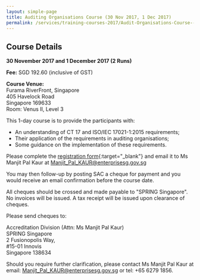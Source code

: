 ```yaml
---
layout: simple-page
title: Auditing Organisations Course (30 Nov 2017, 1 Dec 2017)
permalink: /services/training-courses-2017/Audit-Organisations-Course--30-November---01-December-2017
---
```


## Course Details
**30 November 2017 and 1 December 2017 (2 Runs)**

**Fee:** SGD 192.60 (inclusive of GST)
 
**Course Venue:**  
Furama RiverFront, Singapore  
405 Havelock Road  
Singapore 169633  
Room: Venus II, Level 3 
 
This 1-day course is to provide the participants with: 
* An understanding of CT 17 and ISO/IEC 17021-1:2015 requirements;  
* Their application of the requirements in auditing organisations;  
* Some guidance on the implementation of these requirements. 
 
Please complete the [registration form](/files/registration-forms/Registration-form-(AO-30-Nov-and-01-Dec-2017).docx){:target="_blank"} and email it to Ms Manjit Pal Kaur at <Manjit_Pal_KAUR@enterprisesg.gov.sg> 
 
You may then follow-up by posting SAC a cheque for payment and you would receive an email confirmation before the course date.    
  
All cheques should be crossed and made payable to "SPRING Singapore".  No invoices will be issued. A tax receipt will be issued upon clearance of cheques.  
  
Please send cheques to:  

Accreditation Division (Attn: Ms Manjit Pal Kaur)  
SPRING Singapore  
2 Fusionopolis Way,  
#15-01 Innovis  
Singapore 138634
 
Should you require further clarification, please contact Ms Manjit Pal Kaur at email: <Manjit_Pal_KAUR@enterprisesg.gov.sg> or tel: +65 6279 1856. 
